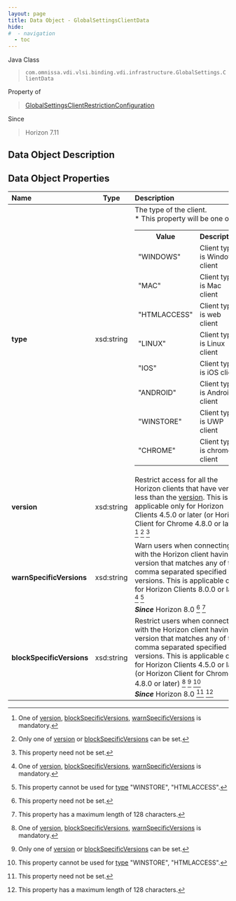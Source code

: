 ```yaml
---
layout: page
title: Data Object - GlobalSettingsClientData
hide:
#  - navigation
  - toc
---
```






Java Class
> `com.omnissa.vdi.vlsi.binding.vdi.infrastructure.GlobalSettings.ClientData`

Property of
> [GlobalSettingsClientRestrictionConfiguration](vdi.infrastructure.GlobalSettings.ClientRestrictionConfiguration.md#field_detail)

Since
> Horizon 7.11


## Data Object Description

## Data Object Properties

 Name | Type | Description
:---|:---:|:---
**type**|  xsd:string|  The type of the client.<br>* This property will be one of:<br><table><tr><th>Value</th><th>Description</th></tr><tr><td>"WINDOWS"</td><td>Client type is Windows client</td></tr><tr><td>"MAC"</td><td>Client type is Mac client</td></tr><tr><td>"HTMLACCESS"</td><td>Client type is web client</td></tr><tr><td>"LINUX"</td><td>Client type is Linux client</td></tr><tr><td>"IOS"</td><td>Client type is iOS client</td></tr><tr><td>"ANDROID"</td><td>Client type is Android client</td></tr><tr><td>"WINSTORE"</td><td>Client type is UWP client</td></tr><tr><td>"CHROME"</td><td>Client type is chrome client</td></tr></table>
**version**|  xsd:string|  Restrict access for all the Horizon clients that have version less than the [version](vdi.infrastructure.GlobalSettings.ClientData.md#version). This is applicable only for Horizon Clients 4.5.0 or later (or Horizon Client for Chrome 4.8.0 or later) [^264] [^265] [^1]
**warnSpecificVersions**|  xsd:string|  Warn users when connecting with the Horizon client having version that matches any of the comma separated specified versions. This is applicable only for Horizon Clients 8.0.0 or later [^264] [^266]<br>**_Since_** Horizon 8.0 [^1] [^267]
**blockSpecificVersions**|  xsd:string|  Restrict users when connecting with the Horizon client having version that matches any of the comma separated specified versions. This is applicable only for Horizon Clients 4.5.0 or later (or Horizon Client for Chrome 4.8.0 or later) [^264] [^265] [^266] <br>**_Since_** Horizon 8.0 [^1] [^267]
 


 


[^1]: This property need not be set.
[^264]: One of [version](vdi.infrastructure.GlobalSettings.ClientData.md#version), [blockSpecificVersions](vdi.infrastructure.GlobalSettings.ClientData.md#blockSpecificVersions), [warnSpecificVersions](vdi.infrastructure.GlobalSettings.ClientData.md#warnSpecificVersions) is mandatory.
[^265]: Only one of [version](vdi.infrastructure.GlobalSettings.ClientData.md#version) or [blockSpecificVersions](vdi.infrastructure.GlobalSettings.ClientData.md#blockSpecificVersions) can be set.
[^266]: This property cannot be used for [type](vdi.infrastructure.GlobalSettings.ClientData.md#type) "WINSTORE", "HTMLACCESS".
[^267]: This property has a maximum length of 128 characters.